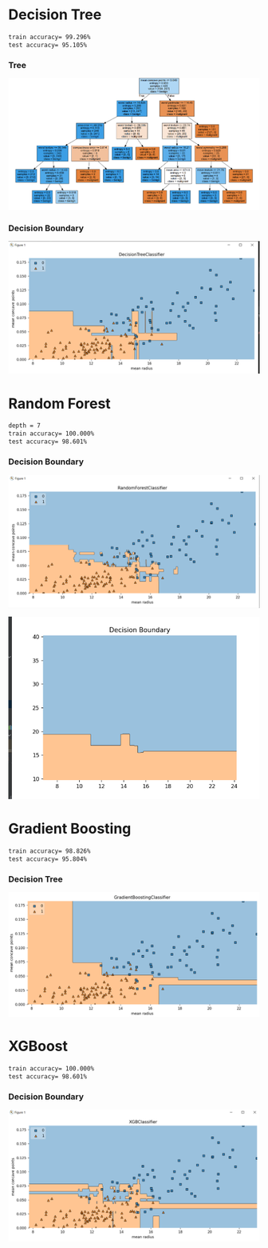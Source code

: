 # Decision Tree

    train accuracy= 99.296%
    test accuracy= 95.105%

  <h3> Tree </h3>

![](img/Screenshot_1.png)

<h3> Decision Boundary </h3>

![](img/DesTreeBound.png)

# Random Forest
    
    depth = 7
    train accuracy= 100.000%
    test accuracy= 98.601%

<h3>Decision Boundary</h3>

![](img/DecRandom.png)

![](img/DecRandom2.png)

# Gradient Boosting
    train accuracy= 98.826%
    test accuracy= 95.804%

<h3>Decision Tree</h3>

![](img/Screenshot_2.png)

# XGBoost

    train accuracy= 100.000%
    test accuracy= 98.601%

<h3>Decision Boundary</h3>

![](img/xgb.png)